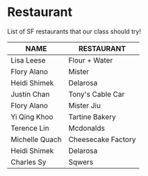 # Restaurant
List of SF restaurants that our class should try!

 NAME | RESTAURANT
---|---
Lisa Leese | Flour + Water
Flory Alano | Mister 
Heidi Shimek | Delarosa
Justin Chan | Tony's Cable Car
Flory Alano | Mister Jiu
Yi Qing Khoo | Tartine Bakery
Terence Lin| Mcdonalds
Michelle Quach | Cheesecake Factory 
Heidi Shimek | Delarosa
Charles Sy | Sqwers
